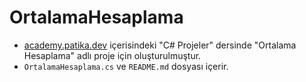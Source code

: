 # OrtalamaHesaplama
 - [academy.patika.dev](https://academy.patika.dev/) içerisindeki "C# Projeler" dersinde "Ortalama Hesaplama" adlı proje için oluşturulmuştur.
 - `OrtalamaHesaplama.cs` ve `README.md` dosyası içerir.
